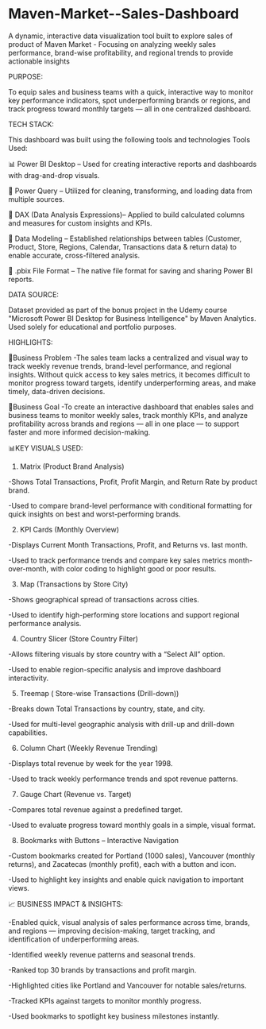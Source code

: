 # Maven-Market--Sales-Dashboard

A dynamic, interactive data visualization tool built to explore sales of product of Maven Market - Focusing on analyzing weekly sales performance, brand-wise profitability, and regional trends to provide actionable insights

PURPOSE:

To equip sales and business teams with a quick, interactive way to monitor key performance indicators, spot underperforming brands or regions, and track progress toward monthly targets — all in one centralized dashboard.

TECH STACK:

This dashboard was built using the following tools and technologies Tools Used:

📊 Power BI Desktop – Used for creating interactive reports and dashboards with drag-and-drop visuals.

🔄 Power Query – Utilized for cleaning, transforming, and loading data from multiple sources.

🧮 DAX (Data Analysis Expressions)– Applied to build calculated columns and measures for custom insights and KPIs.

🧩 Data Modeling – Established relationships between tables (Customer, Product, Store, Regions, Calendar, Transactions data & return data) to enable accurate, cross-filtered analysis.

📁 .pbix File Format – The native file format for saving and sharing Power BI reports.

DATA SOURCE:

Dataset provided as part of the bonus project in the Udemy course "Microsoft Power BI Desktop for Business Intelligence" by Maven Analytics. Used solely for educational and portfolio purposes.

HIGHLIGHTS:

📌Business Problem -The sales team lacks a centralized and visual way to track weekly revenue trends, brand-level performance, and regional insights. Without quick access to key sales metrics, it becomes difficult to monitor progress toward targets, identify underperforming areas, and make timely, data-driven decisions.

🎯Business Goal -To create an interactive dashboard that enables sales and business teams to monitor weekly sales, track monthly KPIs, and analyze profitability across brands and regions — all in one place — to support faster and more informed decision-making.

📊KEY VISUALS USED:

1. Matrix (Product Brand Analysis)

-Shows Total Transactions, Profit, Profit Margin, and Return Rate by product brand.

-Used to compare brand-level performance with conditional formatting for quick insights on best and worst-performing brands.

2. KPI Cards (Monthly Overview)

-Displays Current Month Transactions, Profit, and Returns vs. last month.

-Used to track performance trends and compare key sales metrics month-over-month, with color coding to highlight good or poor results.

3. Map (Transactions by Store City)

-Shows geographical spread of transactions across cities.

-Used to identify high-performing store locations and support regional performance analysis.

4. Country Slicer (Store Country Filter)

-Allows filtering visuals by store country with a “Select All” option.

-Used to enable region-specific analysis and improve dashboard interactivity.

5. Treemap ( Store-wise Transactions (Drill-down))

-Breaks down Total Transactions by country, state, and city.

-Used for multi-level geographic analysis with drill-up and drill-down capabilities.

6. Column Chart (Weekly Revenue Trending)

-Displays total revenue by week for the year 1998.

-Used to track weekly performance trends and spot revenue patterns.

7. Gauge Chart (Revenue vs. Target)

-Compares total revenue against a predefined target.

-Used to evaluate progress toward monthly goals in a simple, visual format.

8. Bookmarks with Buttons – Interactive Navigation

-Custom bookmarks created for Portland (1000 sales), Vancouver (monthly returns), and Zacatecas (monthly profit), each with a button and icon.

-Used to highlight key insights and enable quick navigation to important views.

📈 BUSINESS IMPACT & INSIGHTS:

-Enabled quick, visual analysis of sales performance across time, brands, and regions — improving decision-making, target tracking, and identification of underperforming areas.

-Identified weekly revenue patterns and seasonal trends.

-Ranked top 30 brands by transactions and profit margin.

-Highlighted cities like Portland and Vancouver for notable sales/returns.

-Tracked KPIs against targets to monitor monthly progress.

-Used bookmarks to spotlight key business milestones instantly.


